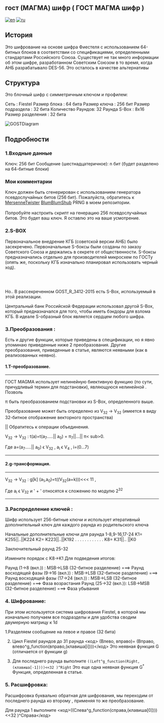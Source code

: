 ## гост (МАГМА) шифр ( ГОСТ МАГМА шифр )
[![en](https://img.shields.io/badge/lang-en-red.svg)](https://github.com/AjayBadrinath/Cryptography/edit/main/GOST(MAGMA)/README.md)
[![ru](https://img.shields.io/badge/lang-ru-blue.svg)](https://github.com/AjayBadrinath/Cryptography/new/main/GOST(MAGMA)/README.ru.md)

## История

Это шифрование на основе шифра Фиестеля с использованием 64-битных блоков в соответствии со спецификациями, определенными стандартами Российского Союза.
Существует не так много информации об этом шифре, разработанном Советским Союзом в то время, когда АНБ разрабатывало DES-56. Это осталось в качестве альтернативы


## Структура

Это блочный шифр с симметричным ключом и профилем:


Сеть : Fiestel
Размер блока : 64 бита
Размер ключа : 256 бит
Размер подраздела : 32 бита
Количество Раундов: 32 Раунда
S-Box : 8x16
Размер разделения : 32 бита

![GOSTDiagram](https://github.com/AjayBadrinath/Cryptography/assets/92035508/9f4b7814-ebf1-4e9c-b174-ba1fdb21694c)

## Подробности

### 1.Входные данные

Ключ: 256 бит
Сообщение (шестнадцатеричное): n бит (будет разделено на 64-битные блоки)


### Мои комментарии
Ключ должен быть сгенерирован с использованием генератора псевдослучайных битов (256 бит). Пожалуйста, обратитесь к <a href="https://github.com/AjayBadrinath/Cryptography/tree/main/PRNG/Mersenne%20Twister">MersenneTwister</a> <a href="https://github.com/AjayBadrinath/Cryptography/tree/main/PRNG/BBS">BlumBlumShub</a> PRNG в моем репозитории.
<br></br>
Попробуйте настроить скрипт на генерацию 256 псевдослучайных битов. Это будет ваш ключ. Я оставлю это на ваше усмотрение.

### 2.S-BOX

Первоначальное внедрение КГБ (советской версии АНБ) было засекречено. Первоначальные S-боксы были созданы по заказу Советского Союза и держались в секрете от общественности. S-боксы предназначались отдельно для производителей микросхем по ГОСТу (опять же, поскольку КГБ изначально планировал использовать черный ход).

<br></br>

Но.. В рассекреченном GOST_R_3412-2015 есть S-Box, используемый в этой реализации.

Центральный банк Российской Федерации использовал другой S-Box, который предназначался для того, чтобы иметь бэкдоры для взлома КГБ. В идеале S-образный блок является сердцем любого шифра.



### 3.Преобразования :

Есть и другие функции, которые приведены в спецификации, но я явно упоминаю приведенные ниже 2 преобразования. Другие преобразования, приведенные в статье, являются неявными (как в реализованных неявно).


#### 1.T-преобразование.
<hr>
ГОСТ MAGMA использует нелинейную биективную функцию (по сути, причудливый термин для подстановки), являющуюся нелинейной .
Позволь

&#960; быть преобразованием подстановки из S-Box, определенного выше.


Преобразование может быть определено из V<sub>32</sub> -> V<sub>32</sub> (имеется в виду 32-битное отображение векторного пространства)

|| Обратитесь к операции объединения.

V<sub>32</sub> -> V<sub>32</sub> : t(a)=t(a<sub>7</sub>.....|| a<sub>0</sub>) = &#960;<sub>7</sub>||...|| &#960;< sub>0</sub>.

Где a=(a<sub>7</sub>.....|| a<sub>0</sub>) &#x3F5; V<sub>32</sub> , a<sub>i</sub> &#x3F5; V<sub>4</sub> , i=(0...7)


<hr>


#### 2.g-трансформация.


<hr>


V<sub>32</sub> -> V<sub>32</sub> : g[k] (a<sub>1</sub>,a<sub>0</sub>)=t((V<sub>32</sub>(a+k)))<<< 11 ,

Где a<sub>i</sub> &#x3F5; V<sub>32</sub> и ' + ' относятся к сложению по модулю 2<sup>32</sup>
<hr>



### 3.Распределение ключей :


Шифр использует 256-битные ключи и использует итеративный дополнительный ключ для каждого раунда из родительского ключа

Начальные дополнительные ключи для раунда 1-8,9-16,17-24
K1= K255||..||K224
K2= K223||..||K192
. . . .
. . . .
. . . .
K8= K31||.. ||K0

Заключительный раунд 25-32

Измените порядок с K8->K1
Для подведения итогов:

Раунд (1->8 (вкл.)) : MSB->LSB (32-битное разделение) ===>
Раунд восходящей фазы (9->16 (вкл.)) : MSB->LSB (32-битное разделение) ===>
Раунд восходящей фазы (17->24 (вкл.)) : MSB->LSB (32-битное разделение) ===> Фаза возрастания
Раунд (25->32 (вкл.)): LSB->MSB (32-битное разделение) ===> Фаза убывания

### 4. Шифрование:

При этом используется система шифрования Fiestel, в которой мы изначально получаем все подразделы и для удобства сводим двумерную матрицу к 1d

1.Разделяем сообщение на левое и правое (32 бита)

2. Цикл Fiestel раундов до 31 раунда <код> (Влево, вправо)= (Вправо, влево^g_function(вправо,(клавиша[i])))</код> Это неявная функция G (отличается от функции g)

3. Для последнего раунда выполните <code>((Left^g_function(Right,(клавиша[-1])))<<32 )^Right</code> Это еще одна неявная функция G<sup>*</sup> Функция, определенная в статье.

### 5. Расшифровка:



Расшифровка буквально обратная для шифрования, мы переходим от последнего раунда ко второму
, применяя то же преобразование.


Для раунда 1 выполните <код>((Слева^g_function(справа,(клавиша[0])))<<32 )^Справа</код>
